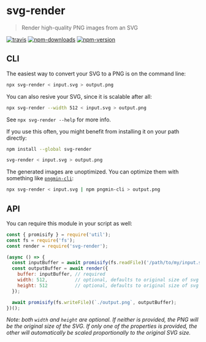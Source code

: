 # svg-render

> Render high-quality PNG images from an SVG

[![travis][travis.svg]][travis.link]
[![npm-downloads][npm-downloads.svg]][npm.link]
[![npm-version][npm-version.svg]][npm.link]

[travis.svg]: https://travis-ci.com/catdad-experiments/svg-render.svg?branch=master
[travis.link]: https://travis-ci.com/catdad-experiments/svg-render
[npm-downloads.svg]: https://img.shields.io/npm/dm/svg-render.svg
[npm.link]: https://www.npmjs.com/package/svg-render
[npm-version.svg]: https://img.shields.io/npm/v/svg-render.svg

## CLI

The easiest way to convert your SVG to a PNG is on the command line:

```bash
npx svg-render < input.svg > output.png
```

You can also resive your SVG, since it is scalable after all:

```bash
npx svg-render --width 512 < input.svg > output.png
```

See `npx svg-render --help` for more info.

If you use this often, you might benefit from installing it on your path directly:

```bash
npm install --global svg-render

svg-render < input.svg > output.png
```

The generated images are unoptimized. You can optimize them with something like [`pngmin-cli`](https://github.com/catdad-experiments/pngmin-cli):

```bash
npx svg-render < input.svg | npm pngmin-cli > output.png
```

## API

You can require this module in your script as well:

```javascript
const { promisify } = require('util');
const fs = require('fs');
const render = require('svg-render');

(async () => {
  const inputBuffer = await promisify(fs.readFile)('/path/to/my/input.svg');
  const outputBuffer = await render({
    buffer: inputBuffer, // required
    width: 512,          // optional, defaults to original size of svg
    height: 512          // optional, defaults to original size of svg
  });

  await promisify(fs.writeFile)(`./output.png`, outputBuffer);
})();
```

_Note: both `width` and `height` are optional. If neither is provided, the PNG will be the original size of the SVG. If only one of the properties is provided, the other will automatically be scaled proportionally to the original SVG size._
